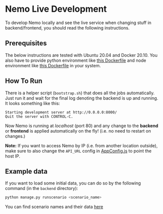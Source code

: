 # Nemo Live Development

To develop Nemo locally and see the live service when changing stuff in backend/frontend, you should read the following instructions.

## Prerequisites
The below instructions are tested with Ubuntu 20.04 and Docker 20.10. You also have to provide python environment like [this Dockerfile](../backend/Dockerfile) and node environment like [this Dockerfile](../frontend/Dockerfile) in your system.

## How To Run
There is a helper script (`bootstrap.sh`) that does all the jobs automatically. Just run it and wait for the final log denoting the backend is up and running. It looks something like this:
```
Starting development server at http://0.0.0.0:8000/
Quit the server with CONTROL-C.

```
Now Nemo is running at *localhost* (port 80) and any change to the **backend** or **frontend** is applied automatically on the fly! (i.e. no need to restart on changes.)  
 
**Note:** If you want to access Nemo by IP (i.e. from another location outside), make sure to also change the `API_URL` config in [AppConfig.js](../frontend/public/AppConfig.js) to point the host IP.

## Example data
If you want to load some initial data, you can do so by the following command (in the `backend` directory):
```bash
python manage.py runscenario <scenario_name>
```
You can find scenario names and their data [here](../backend/apps/dashboard/scenarios)
